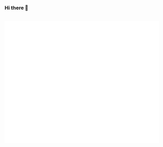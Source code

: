 ### Hi there 👋


<div align="center">
	<br>
	<a href="https://github.com/esix/esix/blame/main/header.svg">
		<img src="header.svg" width="800" height="400" alt="Click to see the source">
	</a>
	<br>
</div>


<br>
<br>
<br>
<br>
<br>
<br>

<!--

### My latest posts

**esix/esix** is a ✨ _special_ ✨ repository because its `README.md` (this file) appears on your GitHub profile.

Here are some ideas to get you started:

- 🔭 I’m currently working on ...
- 🌱 I’m currently learning ...
- 👯 I’m looking to collaborate on ...
- 🤔 I’m looking for help with ...
- 💬 Ask me about ...
- 📫 How to reach me: ...
- 😄 Pronouns: ...
- ⚡ Fun fact: ...
-->
